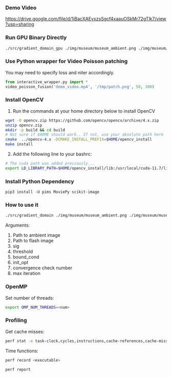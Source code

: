 ### Demo Video
https://drive.google.com/file/d/1iBacXAEyxzsSgcf4xaauOSkMr72gTlk7/view?usp=sharing


### Run GPU Binary Directly
```bash
./src/gradient_domain_gpu ./img/museum/museum_ambient.png ./img/museum/museum_flash.png 10 0.5 2 2 0.005 1000
```

### Use Python wrapper for Video Poisson patching
You may need to specify loss and niter accordingly.
```python
from interactive_wrapper.py import *
video_poisson_fusion('demo_video.mp4', '/tmp/patch.png', 50, 300)
```

### Install OpenCV
1. Run the commands at your home directory below to install OpenCV

```bash
wget -O opencv.zip https://github.com/opencv/opencv/archive/4.x.zip
unzip opencv.zip
mkdir -p build && cd build
# Not sure if $HOME should work.. If not, use your absolute path here
cmake  ../opencv-4.x -DCMAKE_INSTALL_PREFIX=$HOME/opencv_install
make install
```
2. Add the following line to your bashrc:

```bash
# The cuda path was added previously...
export LD_LIBRARY_PATH=$HOME/opencv_install/lib:/usr/local/cuda-11.7/lib64/:${LD_LIBRARY_PATH}
```

### Install Python Dependency
`pip3 install -U pims MoviePy scikit-image`

### How to use it

```bash
./src/gradient_domain ./img/museum/museum_ambient.png ./img/museum/museum_flash.png 10 0.5 2 2 0.005 1000
```

Arguments:
1. Path to ambient image
2. Path to flash image
3. sig
4. threshold
5. bound_cond
6. init_opt
7. convergence check number
8. max iteration

### OpenMP
Set number of threads:
```bash
export OMP_NUM_THREADS=<num>
```

### Profiling
Get cache misses:
```bash
perf stat -e task-clock,cycles,instructions,cache-references,cache-misses ./src/gradient_domain ./img/museum/museum_ambient.png ./img/museum/museum_flash.png 10 0.5 2 2 0.005 1000
```

Time functions:
```bash
perf record <executable>

perf report
```
